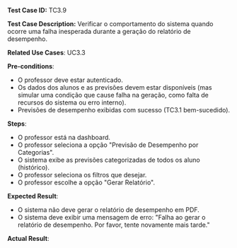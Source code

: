 **Test Case ID:** TC3.9

**Test Case Description:** Verificar o comportamento do sistema quando ocorre uma falha inesperada durante a geração do relatório de desempenho.

**Related Use Cases**: UC3.3

**Pre-conditions**:
- O professor deve estar autenticado.
- Os dados dos alunos e as previsões devem estar disponíveis (mas simular uma condição que cause falha na geração, como falta de recursos do sistema ou erro interno).
- Previsões de desempenho exibidas com sucesso (TC3.1 bem-sucedido).

**Steps**:
- O professor está na dashboard.
- O professor seleciona a opção "Previsão de Desempenho por Categorias".
- O sistema exibe as previsões categorizadas de todos os aluno (histórico).
- O professor seleciona os filtros que desejar.
- O professor escolhe a opção "Gerar Relatório".

**Expected Result**:
- O sistema não deve gerar o relatório de desempenho em PDF.
- O sistema deve exibir uma mensagem de erro: "Falha ao gerar o relatório de desempenho. Por favor, tente novamente mais tarde."

**Actual Result**: